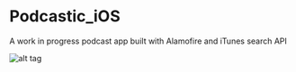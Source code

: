 # Podcastic_iOS
A work in progress podcast app built with Alamofire and iTunes search API

![alt tag](https://raw.github.com/jsonfan/Podcastic_iOS/master/Podcastic/PodcasticFront_iphone6plus_silver_portrait.png)
